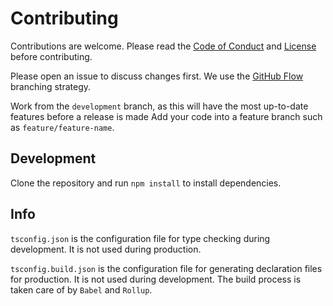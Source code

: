 # Contributing

Contributions are welcome. Please read the [Code of Conduct](CODE_OF_CONDUCT.md) and [License](LICENSE.md) before contributing.

Please open an issue to discuss changes first. We use the [GitHub Flow](https://www.gitkraken.com/learn/git/best-practices/git-branch-strategy#github-flow-considerations) branching strategy. 

Work from the `development` branch, as this will have the most up-to-date features before a release is made Add your code into a feature branch such as `feature/feature-name`. 



## Development
Clone the repository and run `npm install` to install dependencies.

## Info
`tsconfig.json` is the configuration file for type checking during development. It is not used during production.

`tsconfig.build.json` is the configuration file for generating declaration files for production. It is not used during development.
 The build process is taken care of by `Babel` and `Rollup`.
